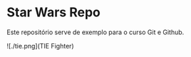 # Star Wars Repo

Este repositório serve de exemplo para o curso Git e Github.

![./tie.png](TIE Fighter)
